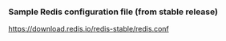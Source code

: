 ### Sample Redis configuration file (from stable release)

https://download.redis.io/redis-stable/redis.conf
